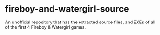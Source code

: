 # fireboy-and-watergirl-source
An unofficial repository that has the extracted source files, and EXEs of all of the first 4 Fireboy &amp; Watergirl games.
